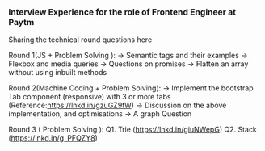 ### Interview Experience for the role of Frontend Engineer at Paytm

Sharing the technical round questions here

Round 1(JS + Problem Solving ):
-> Semantic tags and their examples
-> Flexbox and media queries
-> Questions on promises
-> Flatten an array without using inbuilt methods

Round 2(Machine Coding + Problem Solving):
-> Implement the bootstrap Tab component (responsive) with 3 or more tabs (Reference:https://lnkd.in/gzuGZ9tW)
-> Discussion on the above implementation, and optimisations
-> A graph Question

Round 3 ( Problem Solving ):
Q1. Trie (https://lnkd.in/giuNWepG)
Q2. Stack (https://lnkd.in/g_PFQZY8)
